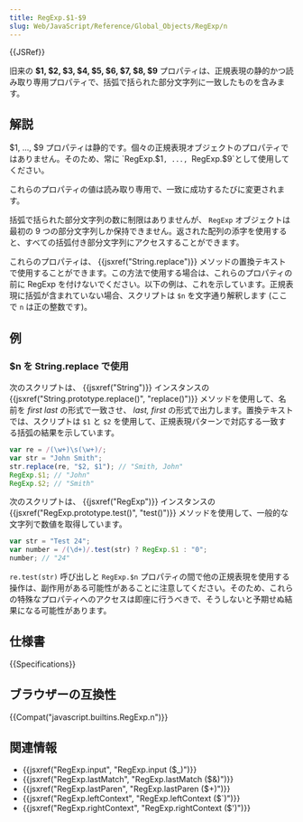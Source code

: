 ```yaml
---
title: RegExp.$1-$9
slug: Web/JavaScript/Reference/Global_Objects/RegExp/n
---
```


{{JSRef}}

旧来の **$1, $2, $3, $4, $5, $6, $7, $8, $9** プロパティは、正規表現の静的かつ読み取り専用プロパティで、括弧で括られた部分文字列に一致したものを含みます。

## 解説

$1, ..., $9 プロパティは静的です。個々の正規表現オブジェクトのプロパティではありません。そのため、常に `RegExp.$1`, ..., `RegExp.$9`として使用してください。

これらのプロパティの値は読み取り専用で、一致に成功するたびに変更されます。

括弧で括られた部分文字列の数に制限はありませんが、 `RegExp` オブジェクトは最初の 9 つの部分文字列しか保持できません。返された配列の添字を使用すると、すべての括弧付き部分文字列にアクセスすることができます。

これらのプロパティは、 {{jsxref("String.replace")}} メソッドの置換テキストで使用することができます。この方法で使用する場合は、これらのプロパティの前に RegExp を付けないでください。以下の例は、これを示しています。正規表現に括弧が含まれていない場合、スクリプトは `$n` を文字通り解釈します (ここで `n` は正の整数です)。

## 例

### $n を String.replace で使用

次のスクリプトは、 {{jsxref("String")}} インスタンスの {{jsxref("String.prototype.replace()", "replace()")}} メソッドを使用して、名前を _first last_ の形式で一致させ、 _last, first_ の形式で出力します。置換テキストでは、スクリプトは `$1` と `$2` を使用して、正規表現パターンで対応する一致する括弧の結果を示しています。

```js
var re = /(\w+)\s(\w+)/;
var str = "John Smith";
str.replace(re, "$2, $1"); // "Smith, John"
RegExp.$1; // "John"
RegExp.$2; // "Smith"
```

次のスクリプトは、 {{jsxref("RegExp")}} インスタンスの {{jsxref("RegExp.prototype.test()", "test()")}} メソッドを使用して、一般的な文字列で数値を取得しています。

```js
var str = "Test 24";
var number = /(\d+)/.test(str) ? RegExp.$1 : "0";
number; // "24"
```

`re.test(str)` 呼び出しと `RegExp.$n` プロパティの間で他の正規表現を使用する操作は、副作用がある可能性があることに注意してください。そのため、これらの特殊なプロパティへのアクセスは即座に行うべきで、そうしないと予期せぬ結果になる可能性があります。

## 仕様書

{{Specifications}}

## ブラウザーの互換性

{{Compat("javascript.builtins.RegExp.n")}}

## 関連情報

- {{jsxref("RegExp.input", "RegExp.input ($_)")}}
- {{jsxref("RegExp.lastMatch", "RegExp.lastMatch ($&amp;)")}}
- {{jsxref("RegExp.lastParen", "RegExp.lastParen ($+)")}}
- {{jsxref("RegExp.leftContext", "RegExp.leftContext ($`)")}}
- {{jsxref("RegExp.rightContext", "RegExp.rightContext ($')")}}
